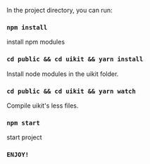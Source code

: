 In the project directory, you can run:

### `npm install`

install npm modules

### `cd public && cd uikit && yarn install`

Install node modules in the uikit folder.

### `cd public && cd uikit && yarn watch`

Compile uikit's less files.

### `npm start`

start project

### `ENJOY!`
